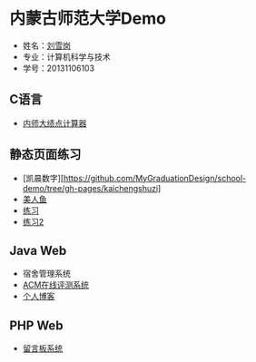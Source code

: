 # 内蒙古师范大学Demo

- 姓名：[刘雪岗](https://github.com/xuegangliu)
- 专业：计算机科学与技术
- 学号：20131106103

## C语言
- [内师大绩点计算器](https://github.com/MyGraduationDesign/school-demo/tree/master/GPA)

## 静态页面练习
- [凯晨数字][https://github.com/MyGraduationDesign/school-demo/tree/gh-pages/kaichengshuzi]
- [美人鱼](https://github.com/MyGraduationDesign/school-demo/tree/master/Mermaid)
- [练习](https://github.com/MyGraduationDesign/school-demo/tree/gh-pages/html)
- [练习2](https://github.com/MyGraduationDesign/school-demo/tree/gh-pages/Chnyoo)

## Java Web
- 宿舍管理系统
- [ACM在线评测系统](https://github.com/MyGraduationDesign/acm)
- [个人博客](https://github.com/MyGraduationDesign/ssm-blog)

## PHP Web
- [留言板系统](https://github.com/MyGraduationDesign/school-demo/tree/gh-pages/MessageBoard)
